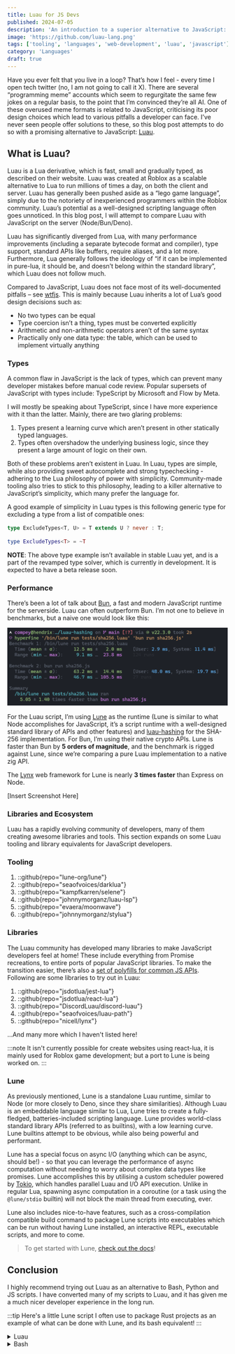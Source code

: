```yaml
---
title: Luau for JS Devs
published: 2024-07-05
description: 'An introduction to a superior alternative to JavaScript: Luau'
image: 'https://github.com/luau-lang.png'
tags: ['tooling', 'languages', 'web-development', 'luau', 'javascript']
category: 'Languages'
draft: true 
---
```


Have you ever felt that you live in a loop? That’s how I feel - every time I open tech twitter (no, I am not going to call it X). There are several “programming meme” accounts which seem to regurgitate the same few jokes on a regular basis, to the point that I’m convinced they’re all AI. One of these overused meme formats is related to JavaScript, criticising its poor design choices which lead to various pitfalls a developer can face. I’ve never seen people offer solutions to these, so this blog post attempts to do so with a promising alternative to JavaScript: [Luau]([https://luau-lang.org](https://luau-lang.org)).

## What is Luau?

Luau is a Lua derivative, which is fast, small and gradually typed, as described on their website. Luau was created at Roblox as a scalable alternative to Lua to run millions of times a day, on both the client and server. Luau has generally been pushed aside as a “lego game language”, simply due to the notoriety of inexperienced programmers within the Roblox community. Luau’s potential as a well-designed scripting language often goes unnoticed. In this blog post, I will attempt to compare Luau with JavaScript on the server (Node/Bun/Deno).

Luau has significantly diverged from Lua, with many performance improvements (including a separate bytecode format and compiler), type support, standard APIs like buffers, require aliases, and a lot more. Furthermore, Lua generally follows the ideology of “if it can be implemented in pure-lua, it should be, and doesn’t belong within the standard library”, which Luau does not follow much.

Compared to JavaScript, Luau does not face most of its well-documented pitfalls – see [wtfjs](https://github.com/denysdovhan/wtfjs). This is mainly because Luau inherits a lot of Lua’s good design decisions such as:

* No two types can be equal
* Type coercion isn’t a thing, types must be converted explicitly
* Arithmetic and non-arithmetic operators aren’t of the same syntax
* Practically only one data type: the table, which can be used to implement virtually anything

### Types

A common flaw in JavaScript is the lack of types, which can prevent many developer mistakes before manual code review. Popular supersets of JavaScript with types include: TypeScript by Microsoft and Flow by Meta.

I will mostly be speaking about TypeScript, since I have more experience with it than the latter. Mainly, there are two glaring problems:

1. Types present a learning curve which aren’t present in other statically typed languages.
2. Types often overshadow the underlying business logic, since they present a large amount of logic on their own.

Both of these problems aren’t existent in Luau. In Luau, types are simple, while also providing sweet autocomplete and strong typechecking - adhering to the Lua philosophy of power with simplicity. Community-made tooling also tries to stick to this philosophy, leading to a killer alternative to JavaScript’s simplicity, which many prefer the language for.

A good example of simplicity in Luau types is this following generic type for excluding a type from a list of compatible ones:

```ts
type ExcludeTypes<T, U> = T extends U ? never : T;
```

```lua
type ExcludeTypes<T> = ~T
```

**NOTE**: The above type example isn’t available in stable Luau yet, and is a part of the revamped type solver, which is currently in development. It is expected to have a beta release soon.

### Performance

There’s been a lot of talk about [Bun](https://bun.sh), a fast and modern JavaScript runtime for the serverside. Luau can often outperform Bun. I’m not one to believe in benchmarks, but a naive one would look like this:

![alt_text](./lune_bench.png "A benchmark of a SHA-256 implementation in Lune and Bun")

For the Luau script, I’m using [Lune](https://github.com/lune-org/lune) as the runtime (Lune is similar to what Node accomplishes for JavaScript, it’s a script runtime with a well-designed standard library of APIs and other features) and [luau-hashing](https://github.com/dekkonot/luau-hashing) for the SHA-256 implementation. For Bun, I’m using their native crypto APIs. Lune is faster than Bun by **5 orders of magnitude**, and the benchmark is rigged against Lune, since we’re comparing a pure Luau implementation to a native zig API.

The [Lynx](https://lynx.land) web framework for Lune is nearly **3 times faster** than Express on Node.

[Insert Screenshot Here]

### Libraries and Ecosystem

Luau has a rapidly evolving community of developers, many of them creating awesome libraries and tools. This section expands on some Luau tooling and library equivalents for JavaScript developers.

### Tooling

1. ::github{repo="lune-org/lune"}
2. ::github{repo="seaofvoices/darklua"}
3. ::github{repo="kampfkarren/selene"}
4. ::github{repo="johnnymorganz/luau-lsp"}
5. ::github{repo="evaera/moonwave"}
6. ::github{repo="johnnymorganz/stylua"}

### Libraries

The Luau community has developed many libraries to make JavaScript developers feel at home! These include everything from Promise recreations, to entire ports of popular JavaScript libraries. To make the transition easier, there’s also a [set of polyfills for common JS APIs](https://github.com/jsdotlua/luau-polyfill). Following are some libraries to try out in Luau:

1. ::github{repo="jsdotlua/jest-lua"}
2. ::github{repo="jsdotlua/react-lua"}
3. ::github{repo="DiscordLuau/discord-luau"}
4. ::github{repo="seaofvoices/luau-path"}
5. ::github{repo="nicell/lynx"}

…And many more which I haven't listed here!

:::note
It isn't currently possible for create websites using react-lua, it is mainly used for
Roblox game development; but a port to Lune is being worked on.
:::

### Lune

As previously mentioned, Lune is a standalone Luau runtime, similar to Node (or more closely to Deno, since they share similarities). Although Luau is an embeddable language similar to Lua, Lune tries to create a fully-fledged, batteries-included scripting language. Lune provides world-class standard library APIs (referred to as builtins), with a low learning curve. Lune builtins attempt to be obvious, while also being powerful and performant.

Lune has a special focus on async I/O (anything which can be async, should be!) - so that you can leverage the performance of async computation without needing to worry about complex data types like promises. Lune accomplishes this by utilising a custom scheduler powered by [Tokio](https://tokio.rs), which handles parallel Luau and I/O API execution. Unlike in regular Lua, spawning async computation in a coroutine (or a task using the `@lune/stdio` builtin) will not block the main thread from executing, ever.

Lune also includes nice-to-have features, such as a cross-compilation compatible build command to package Lune scripts into executables which can be run without having Lune installed, an interactive REPL, executable scripts, and more to come.

> To get started with Lune, [check out the docs](https://lune-org.github.io/docs)!

</details>

## Conclusion

I highly recommend trying out Luau as an alternative to Bash, Python and JS scripts. I have converted many of my scripts to Luau, and it has given me a much nicer developer experience in the long run.

:::tip
Here's a little Lune script I often use to package Rust projects as an example of what can be done with Lune, and its bash equivalent!
:::
<details>
    <summary>Luau</summary>

```lua
local process = require("@lune/process")
local serde = require("@lune/serde")
local fs = require("@lune/fs")

type CargoDependencies = { [string]: (number | {}) }
type CargoToml = {
    package: {
        build: string,
        version: string,
        name: string,
        edition: string,
    },
    ["build-dependencies"]: CargoDependencies,
    dependencies: CargoDependencies,
}

local function execute(dir: string, command: string, ...): ()
    local args = {...}
    print(`--------> {command} {table.concat(args, " ")}`)

    local child = process.spawn(command, args, {
        shell = true,
        stdio = "forward",
        cwd = dir
    })

    print()

    if not child.ok then
        process.exit(child.code)
    end
end

function main(): number
    execute(process.cwd, "just", "build", "--release")

    local cargoToml: CargoToml = serde.decode("toml", fs.readFile("Cargo.toml"))
    local fileExt: ".exe" | "" = if process.os == "windows" then ".exe" else ""
    local zipName = `{cargoToml.package.name}-{cargoToml.package.version}-{process.arch}-{process.os}.zip`
    local fileName = `fox32asm{fileExt}`
    local command = {}

    if process.os == "windows" then
        command = {
            "7z.exe",
            "a",
            "-tzip",
            zipName,
            fileName
        }
    elseif process.os == "linux" then
        command = {
            "zip", 
            zipName, 
            fileName
        }
    end
    
    execute(
        `{process.cwd}/target/release`,
        table.unpack(command)
    )
    
    return 0
end

return process.exit(main())
```

</details>

<details>
    <summary>Bash</summary>

```bash
#!/usr/bin/env bash
set -euo pipefail
rm -rf staging
rm -rf release.zip
mkdir -p staging
cp "target/{{TARGET_TRIPLE}}/release/{{BIN_NAME}}{{EXT}}" staging/
cd staging
if [ "{{os_family()}}" = "windows" ]; then
    7z a ../release.zip *
else
    chmod +x {{BIN_NAME}}
    zip ../release.zip *
fi
cd "{{CWD}}"
rm -rf staging
```

Not only is the Lune version cross-platform and much easier to read and write, it is also convenient to use, since the bash script requires the user to manually input information.

**All I ask you is to try something a little different the next time you start a new side-project, something a little bit more Hawaiian!** :)

<sub>*The name “Luau” is inherited from a Hawaiian word meaning “An elaborate Hawaiian feast featuring traditional foods and entertainment”*</sub>

